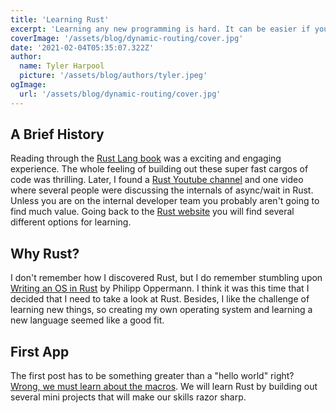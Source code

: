 ```yaml
---
title: 'Learning Rust'
excerpt: 'Learning any new programming is hard. It can be easier if you start breaking down the new language into managable smaller projects. If you are not interested in learning Rust that is ok because this learning process can work with just about anything.'
coverImage: '/assets/blog/dynamic-routing/cover.jpg'
date: '2021-02-04T05:35:07.322Z'
author:
  name: Tyler Harpool
  picture: '/assets/blog/authors/tyler.jpeg'
ogImage:
  url: '/assets/blog/dynamic-routing/cover.jpg'
---
```


## A Brief History

Reading through the [Rust Lang book](https://doc.rust-lang.org/book/) was a exciting and engaging experience. The whole feeling of building out these super fast cargos of code was thrilling. Later, I found a [Rust Youtube channel](https://www.youtube.com/channel/UCaYhcUwRBNscFNUKTjgPFiA) and one video where several people were discussing the internals of async/wait in Rust. Unless you are on the internal developer team you probably aren't going to find much value. Going back to the [Rust website](https://rust-lang.org) you will find several different options for learning. 

## Why Rust?

 I don't remember how I discovered Rust, but I do remember stumbling upon [Writing an OS in Rust](https://os.phil-opp.com/) by Philipp Oppermann. I think it was this time that I decided that I need to take a look at Rust. Besides, I like the challenge of learning new things, so creating my own operating system and learning a new language seemed like a good fit.

## First App
The first post has to be something greater than a "hello world" right? [Wrong, we must learn about the macros](hello-world). We will learn Rust by building out several mini projects that will make our skills razor sharp.





